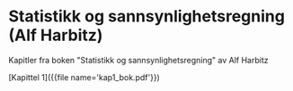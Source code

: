 # Statistikk og sannsynlighetsregning (Alf Harbitz)

Kapitler fra boken "Statistikk og sannsynlighetsregning" av Alf Harbitz

[Kapittel 1]({{file name='kap1_bok.pdf'}})